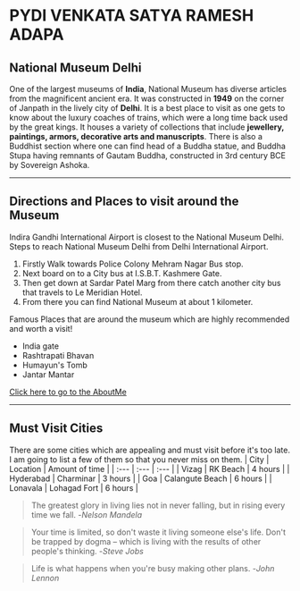 # PYDI VENKATA SATYA RAMESH ADAPA
## National Museum Delhi
One of the largest museums of **India**, National Museum has diverse articles from the magnificent ancient era. It was constructed in **1949** on the corner of Janpath in the lively city of **Delhi**. It is a best place to visit as one gets to know about the luxury coaches of trains, which were a long time back used by the great kings. It houses a variety of collections that include **jewellery, paintings, armors, decorative arts and manuscripts**. There is also a Buddhist section where one can find head of a Buddha statue, and Buddha Stupa having remnants of Gautam Buddha, constructed in 3rd century BCE by Sovereign Ashoka.

*****

## Directions and Places to visit around the Museum
Indira Gandhi International Airport is closest to the National Museum Delhi. Steps to reach National Museum Delhi from Delhi International Airport. 
1. Firstly Walk towards Police Colony Mehram Nagar Bus stop.
2. Next board on to a City bus at I.S.B.T. Kashmere Gate. 
3. Then get down at Sardar Patel Marg from there catch another city bus that travels to Le Meridian Hotel.
4. From there you can find National Museum at about 1 kilometer.

Famous Places that are around the museum which are highly recommended and worth a visit!
* India gate
* Rashtrapati Bhavan
* Humayun's Tomb
* Jantar Mantar

[Click here to go to the AboutMe](AboutMe.md)

*****

## Must Visit Cities
There are some cities which are appealing and must visit before it's too late. I am going to list a few of them so that you never miss on them.
| City | Location | Amount of time |
| :--- | :--- | :--- |
| Vizag | RK Beach | 4 hours |
| Hyderabad | Charminar | 3 hours |
| Goa | Calangute Beach | 6 hours |
| Lonavala | Lohagad Fort | 6 hours |

>The greatest glory in living lies not in never falling, but in rising every time we fall. -*Nelson Mandela*

>Your time is limited, so don't waste it living someone else's life. Don't be trapped by dogma – which is living with the results of other people's thinking. -*Steve Jobs*

>Life is what happens when you're busy making other plans. -*John Lennon*